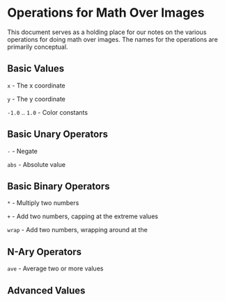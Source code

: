 Operations for Math Over Images
===============================

This document serves as a holding place for our notes on the various
operations for doing math over images.  The names for the operations
are primarily conceptual.

Basic Values
------------

`x` - The x coordinate

`y` - The y coordinate

`-1.0` .. `1.0` - Color constants

Basic Unary Operators
---------------------

`-` - Negate

`abs` - Absolute value

Basic Binary Operators
----------------------

`*` - Multiply two numbers

`+` - Add two numbers, capping at the extreme values

`wrap` - Add two numbers, wrapping around at the 

N-Ary Operators
---------------

`ave` - Average two or more values


Advanced Values
---------------


